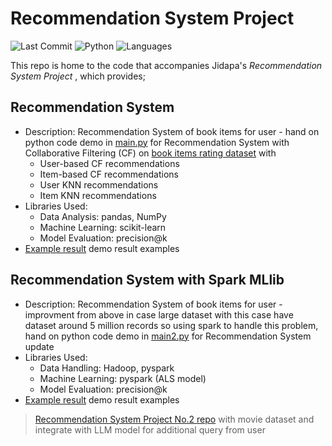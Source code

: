 # Recommendation System Project

![Last Commit](https://img.shields.io/github/last-commit/JPP-J/recommendation_project?style=flat-square)
![Python](https://img.shields.io/badge/Python-97.6%25-blue?style=flat-square)
![Languages](https://img.shields.io/github/languages/count/JPP-J/recommendation_project?style=flat-square)

This repo is home to the code that accompanies Jidapa's *Recommendation System Project* , which provides; 
## Recommendation System
- Description: Recommendation System of book items for user - hand on python code demo in [main.py](https://github.com/JPP-J/recommendation_project/blob/66f94f0e9df30eb830b7e0587282452836fafe89/main.py) for Recommendation System with Collaborative Filtering (CF) on [book items rating dataset](https://drive.google.com/file/d/1HDPOyxM6cs1SDx4boqKGrRVQam1VEPfy/view?usp=drive_link) with
  - User-based CF recommendations
  - Item-based CF recommendations
  - User KNN recommendations
  - Item KNN recommendations
- Libraries Used:
  - Data Analysis: pandas, NumPy
  - Machine Learning: scikit-learn
  - Model Evaluation: precision@k
- [Example result](https://github.com/JPP-J/recommendation_project/blob/66f94f0e9df30eb830b7e0587282452836fafe89/Example_result.txt) demo result examples 

## Recommendation System with Spark MLlib
- Description: Recommendation System of book items for user - improvment from above in case large dataset with this case have dataset around 5 million records so using spark to handle this problem, hand on python code demo in [main2.py](https://github.com/JPP-J/recommendation_project/blob/66f94f0e9df30eb830b7e0587282452836fafe89/main2.py) for Recommendation System update
- Libraries Used:
  - Data Handling: Hadoop, pyspark  
  - Machine Learning: pyspark (ALS model)
  - Model Evaluation: precision@k
- [Example result](https://github.com/JPP-J/recommendation_project/blob/66f94f0e9df30eb830b7e0587282452836fafe89/Example_result.txt) demo result examples 
 
> [Recommendation System Project No.2 repo](https://github.com/JPP-J/reccomd_project2/tree/c17f3737cec1c611ba13200a3fc0940bb5bcfc6a) with movie dataset and integrate with LLM model for additional query from user

